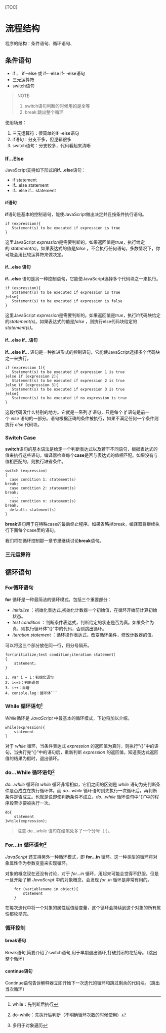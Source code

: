 [TOC]

# 流程结构

程序的结构：条件语句、循环语句、

## 条件语句

- if 、 if···else 或 if····else if····else语句
- 三元运算符
- switch语句

> NOTE:
>
> 1. switch语句判断的时候用的是全等
> 2. break:跳出整个循环

使用场景：

1. 三元运算符：很简单的if···else语句
2. if语句：分支不多，但逻辑很多
3. switch语句：分支较多，代码看起来清晰

### If...Else

JavaScript支持如下形式的**if...else**语句：

- if statement
- if...else statement
- if...else if... statement

#### if语句

**if**语句是基本的控制语句，能使JavaScript做出决定并且按条件执行语句。

```语法
if (expression){
   Statement(s) to be executed if expression is true
}
```

这里JavaScript *expression*是需要判断的。如果返回值是*true*，执行给定的 *statement(s)*。如果表达式的值是*false* ，不会执行任何语句。多数情况下，你可能会用比较运算符来做决定。

#### if...else 语句

**if...else** 语句是另一种控制语句，它能使JavaScript选择多个代码块之一来执行。

```语法
if (expression){
   Statement(s) to be executed if expression is true
}else{
   Statement(s) to be executed if expression is false
}
```

这里JavaScript *expression*是需要判断的。如果返回值是*true*，执行if代码块给定的*statement(s)*。如果表达式的值是*false* ，则执行else代码块给定的*statement(s)*。

#### if...else if...语句

**if...else if...** 语句是一种推进形式的控制语句，它能使JavaScript选择多个代码块之一来执行。

```语法
if (expression 1){
   Statement(s) to be executed if expression 1 is true
}else if (expression 2){
   Statement(s) to be executed if expression 2 is true
}else if (expression 3){
   Statement(s) to be executed if expression 3 is true
}else{
   Statement(s) to be executed if no expression is true
}
```

这段代码没什么特别的地方。它就是一系列 *if* 语句，只是每个 *if* 语句是前一个 *else* 语句的一部分。语句根据正确的条件被执行，如果不满足任何一个条件则执行 *else* 代码块。

### Switch Case

**switch**语句的基本语法是给定一个判断表达式以及若干不同语句，根据表达式的值来执行这些语句。编译器检查每个**case**是否与表达式的值相匹配。如果没有与值相匹配的，则执行缺省条件。

```语法
switch (expression)
{
  case condition 1: statement(s)
break;
  case condition 2: statement(s)
break;
   ...
  case condition n: statement(s)
break;
  default: statement(s)
}  
```

**break**语句用于在特殊case的最后终止程序。如果省略掉break，编译器将继续执行下面每个case里的语句。

我们将在循环控制那一章节里继续讨论**break**语句。

### 三元运算符





## 循环语句

### For循环语句

**for** 循环是一种最简洁的循环模式，包括三个重要部分：

- *initialize* ：初始化表达式,初始化计数器一个初始值，在循环开始前计算初始状态。
- *test condition* ：判断条件表达式，判断给定的状态是否为真。如果条件为真，则执行循环体“{}”中的代码，否则跳出循环。
- *iteration statement* ：循环操作表达式，改变循环条件，修改计数器的值。

可以将这三个部分放在同一行，用分号隔开。

```语法
for(initialize;test condition;iteration statement)  
{  
    statement;  
}
```

```for循环的执行顺序
1. var i = 1：初始化语句
2. i<=5：判断语句
3. i++：自增
4. console.log：循环体```
```



### While 循环语句[^注释1]

*While*循环是 *JavaScript* 中最基本的循环模式，下边将加以介绍。

```语法
while(expression){  
    statement  
}  
```

对于 *while* 循环，当条件表达式 *expression* 的返回值为真时，则执行“{}”中的语句，当执行完“{}”中的语句后，重新判断 *expression* 的返回值，知道表达式返回值的结果为假时，退出循环。

### do...While 循环语句[^注释2]

*do...while* 循环和 *while* 循环非常相似，它们之间的区别是 *while* 语句为先判断条件是否成立在执行循环体，而 *do...while* 循环语句则先执行一次循环后，再判断条件是否成立。也就是说即使判断条件不成立，*do...while* 循环语句中“{}”中的程序段至少要被执行一次。

```语法
do{  
    statement  
}while(expression);  
```

> 注意 *do...while* 语句在结尾处多了一个分号（;）。

### For...in 循环语句[^注释3]

*JavaScript* 还支持另外一种循环模式，即 **for...in** 循环。这一种类型的循环将对象属性作为参数变量来实现循环。

对象的概念现在还没有讨论，对于 *for...in* 循环，用起来可能会觉得不舒服。但是一旦开始了解 *JavaScript* 中的对象概念，会发现 *for..in* 循环是非常有用的。



```语法
    for (variablename in object){  
        statement
    }    
```

在每次迭代中将一个对象的属性赋值给变量，这个循环会持续到这个对象的所有属性都枚举完。



### 循环控制

#### break语句

Break语句,简要介绍了switch语句,用于早期退出循环,打破封闭的花括号。（跳出整个循环）

#### continue语句

Continue语句告诉解释器立即开始下一次迭代的循环和跳过剩余的代码块。（跳出当次循环）



[^注释1]: while：先判断后执行
[^注释2]: do-while：先执行后判断（不明确循环次数的时候使用）
[^注释3]: 多用于对象遍历